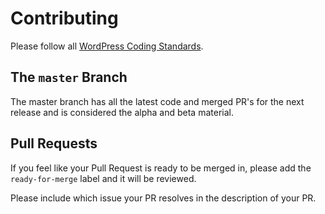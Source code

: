 # Contributing

Please follow all [WordPress Coding Standards](http://codex.wordpress.org/WordPress_Coding_Standards).

## The `master` Branch

The master branch has all the latest code and merged PR's for the next release and
is considered the alpha and beta material.

## Pull Requests

If you feel like your Pull Request is ready to be merged in, please add the
`ready-for-merge` label and it will be reviewed.

Please include which issue your PR resolves in the description of your PR.
